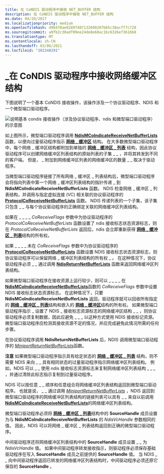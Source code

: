 ```yaml
---
title: 在 CoNDIS 驱动程序中接收 NET_BUFFER 结构
description: 在 CoNDIS 驱动程序中接收 NET_BUFFER 结构
ms.date: 04/20/2017
ms.localizationpriority: medium
ms.openlocfilehash: d98470ae02897487132690207b65c38acff7c728
ms.sourcegitcommit: a9fb2c30adf09ee24de8e68ac1bc6326ef3616b8
ms.translationtype: MT
ms.contentlocale: zh-CN
ms.lasthandoff: 03/06/2021
ms.locfileid: "102248291"
---
```

# <a name="receiving-net_buffer-structures-in-condis-drivers"></a>\_在 CoNDIS 驱动程序中接收网络缓冲区结构





下图说明了一个基本 CoNDIS 接收操作，该操作涉及一个协议驱动程序、NDIS 和一个微型端口驱动程序。

![说明基本 condis 接收操作（涉及协议驱动程序、ndis 和微型端口驱动程序）的示意图](images/netbuffercoreceive.png)

如上图所示，微型端口驱动程序调用 [**NdisMCoIndicateReceiveNetBufferLists**](/windows-hardware/drivers/ddi/ndis/nf-ndis-ndismcoindicatereceivenetbufferlists) 函数，以便向过量驱动程序指示 [**网络 \_ 缓冲区**](/windows-hardware/drivers/ddi/nbl/ns-nbl-net_buffer) 结构。 在大多数微型端口驱动程序中，每个网络 \_ 缓冲区结构都附加到单独的 [**网络 \_ 缓冲区 \_ 列表**](/windows-hardware/drivers/ddi/nbl/ns-nbl-net_buffer_list) 结构，因此协议驱动程序可以创建网络缓冲区列表结构的原始列表的子集 \_ \_ ，并将其转发到不同的客户端。 但是， \_ 附加到网络缓冲区列表的网络缓冲区的数量 \_ \_ 取决于驱动程序。

当微型端口驱动程序链接了所有网络 \_ 缓冲区 \_ 列表结构后，微型端口驱动程序会将指向列表中第一个网络 \_ 缓冲区列表结构的指针传递 \_ 到 **NdisMCoIndicateReceiveNetBufferLists** 函数。 NDIS 检查网络 \_ 缓冲区 \_ 列表结构，并调用与指定虚拟连接 (VC) 相关联的协议驱动程序的 [**ProtocolCoReceiveNetBufferLists**](/windows-hardware/drivers/ddi/ndis/nc-ndis-protocol_co_receive_net_buffer_lists) 函数。 NDIS 传递列表的一个子集，该子集只包含 \_ \_ 与每个协议驱动程序的正确绑定关联的网络缓冲区列表结构。

如果在 \_ \_ \_ \_ *CoReceiveFlags* 参数中为协议驱动程序的 *ProtocolCoReceiveNetBufferLists* 函数设置了 ndis 接收标志状态资源标志，则在 *ProtocolCoReceiveNetBufferLists* 返回后，ndis 会立即重新获得 [**网络 \_ 缓冲区 \_ 列表**](/windows-hardware/drivers/ddi/nbl/ns-nbl-net_buffer_list)结构的所有权。

如果 \_ \_ \_ \_ 未在 *CoReceiveFlags* 参数中为协议驱动程序的 [**ProtocolCoReceiveNetBufferLists**](/windows-hardware/drivers/ddi/ndis/nc-ndis-protocol_co_receive_net_buffer_lists) 函数设置 NDIS 接收标志状态资源标志，则协议驱动程序可以保留网络 \_ 缓冲区列表结构的所有权 \_ 。 在这种情况下，协议驱动程序必须 \_ \_ 通过调用 [**NdisReturnNetBufferLists**](/windows-hardware/drivers/ddi/ndis/nf-ndis-ndisreturnnetbufferlists) 函数来返回网络缓冲区列表结构。

如果微型端口驱动程序在接收资源上运行较少，则可以 \_ \_ \_ \_ 在 [**NdisMCoIndicateReceiveNetBufferLists**](/windows-hardware/drivers/ddi/ndis/nf-ndis-ndismcoindicatereceivenetbufferlists)函数的 *CoReceiveFlags* 参数中设置 NDIS 接收标志状态资源标志。 在这种情况下，只要 **NdisMCoIndicateReceiveNetBufferLists** 返回，驱动程序就可以回收所有指定的 [**网络 \_ 缓冲区 \_ 列表**](/windows-hardware/drivers/ddi/nbl/ns-nbl-net_buffer_list)结构和嵌入的 [**网络 \_ 缓冲区**](/windows-hardware/drivers/ddi/nbl/ns-nbl-net_buffer)结构的所有权。 如果微型端口驱动程序指示 \_ 设置了 NDIS \_ 接收标志资源标志的网络缓冲区结构 \_ \_ ，则协议驱动程序必须复制数据，因此应避免 \_ \_ \_ 以这种方式使用 NDIS 接收标记资源。 微型端口驱动程序应检测其接收资源不足的情况，并应完成避免此情况所需的任何步骤。

在协议驱动程序调用 **NdisReturnNetBufferLists** 后，NDIS 调用微型端口驱动程序的 [*MiniportReturnNetBufferLists*](/windows-hardware/drivers/ddi/ndis/nc-ndis-miniport_return_net_buffer_lists)函数。

**注意**  如果微型端口驱动程序指示具有给定状态的 [**网络 \_ 缓冲区 \_ 列表**](/windows-hardware/drivers/ddi/nbl/ns-nbl-net_buffer_list) 结构，则不需要 NDIS 来向 \_ \_ 具有相同状态的过量驱动程序指示网络缓冲区列表结构。 例如，NDIS 可以 \_ \_ 使用 ndis 接收标志资源标志来复制网络缓冲区列表结构 \_ \_ \_ ，并通过清除此标志指示复制到过量驱动程序。

 

NDIS 可以按任意 \_ \_ 顺序和任意组合将网络缓冲区列表结构返回到微型端口驱动程序。 也就是说， \_ \_ 通过调用 [*MiniportReturnNetBufferLists*](/windows-hardware/drivers/ddi/ndis/nc-ndis-miniport_return_net_buffer_lists) ，NDIS 返回到微型端口驱动程序的网络缓冲区列表结构的链接列表可以具有 \_ \_ 来自以前调用 [**NdisMCoIndicateReceiveNetBufferLists**](/windows-hardware/drivers/ddi/ndis/nf-ndis-ndismcoindicatereceivenetbufferlists)的网络缓冲区列表结构。

微型端口驱动程序必须将 [**网络 \_ 缓冲区 \_ 列表**](/windows-hardware/drivers/ddi/nbl/ns-nbl-net_buffer_list)结构中的 **SourceHandle** 成员设置为与 **NdisMCoIndicateReceiveNetBufferLists** 的 *NdisVcHandle* 参数相同的值。 因此，NDIS 可以将网络 \_ 缓冲区 \_ 列表结构返回到正确的微型端口驱动程序。

中间驱动程序还将网络缓冲区列表结构中的 **SourceHandle** 成员设置 \_ \_ 为 *NdisVcHandle* 值。 如果中间驱动程序转发接收指示，则驱动程序必须保存基础驱动程序在写入 **SourceHandle** 成员之前提供的 **SourceHandle** 值。 当 NDIS \_ \_ 向中间驱动程序返回已转发的网络缓冲区列表结构时，中间驱动程序必须还原它保存的 **SourceHandle** 。

 

